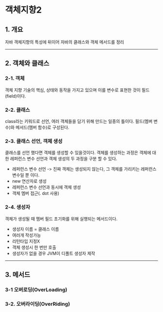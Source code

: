 # 객체지향2

## 1. 개요



자바 객체지향의 특성에 뒤이어 자바의 클래스와 객체 메서드를 정리



****

## 2. 객체와 클래스

### 2-1. 객체

객체 지향 기술의 핵심, 상태와 동작을 가지고 있으며 이를 변수로 표현한 것이 필드(field)이다.

### 2-2. 클래스

class라는 키워드로 선언, 여러 객체들을 담기 위해 만드는 일종의 틀이다. 필드(멤버 변수)와 메서드(멤버 함수)로 구성된다. 

### 2-3. 클래스 선언, 객체 생성

클래스를 선언 했다면 객체를 생성할 수 있을것이다. 객체를 생성하는 과정은 객체에 대한 레퍼런스 변수 선언과 객체 생성의 두 과정을 구분 할 수 있다. 

* 레퍼런스 변수 선언 -> 진짜 객체는 생성되지 않는다, 그 객체를 가리키는 레퍼런스 변수일 뿐 이다.
* new 연산자로 생성 
* 레퍼런스 변수 선언과 동시에 객체 생성
* 객체 멤버 접근(. dot 사용)

### 2-4. 생성자

객체가 생성될 때 멤버 필드 초기화를 위해 실행되는 메서드이다.

* 생성자 이름 = 클래스 이름
* 여러개 작성가능
* 리턴타입 지정X
* 객체 생성시 한 번만 호출
* 생성자가 없을 경우 JVM이 디폴트 생성자 제작

****

## 3. 메서드

### 3-1 오버로딩(OverLoading)



### 3-2. 오버라이딩(OverRiding)





